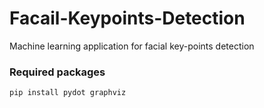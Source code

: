 # Facail-Keypoints-Detection
Machine learning application for facial key-points detection 

### Required packages

```
pip install pydot graphviz
```